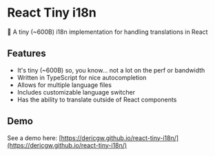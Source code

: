 # React Tiny i18n
📝 A tiny (~600B) i18n implementation for handling translations in React

## Features
- It's tiny (~600B) so, you know... not a lot on the perf or bandwidth
- Written in TypeScript for nice autocompletion
- Allows for multiple language files
- Includes customizable language switcher
- Has the ability to translate outside of React components

## Demo
See a demo here: [https://dericgw.github.io/react-tiny-i18n/](https://dericgw.github.io/react-tiny-i18n/)

